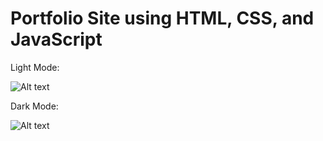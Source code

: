 # Portfolio Site using HTML, CSS, and JavaScript

Light Mode:

![Alt text](https://github.com/MurtazaKhan-101/Portfolio/assets/110725822/8665c885-8f8d-40c2-aa3c-7b33e23b3443)

Dark Mode:

![Alt text](https://github.com/MurtazaKhan-101/Portfolio/assets/110725822/57649c02-dcc5-4614-b722-8e62c5bab12b)
